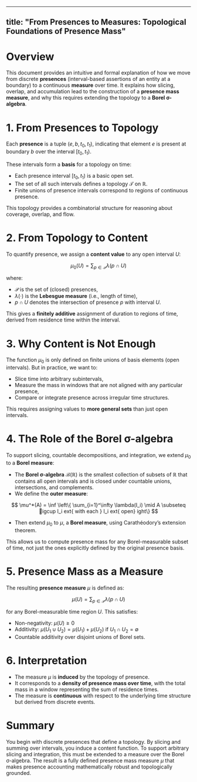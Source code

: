 
---
title: "From Presences to Measures: Topological Foundations of Presence Mass"
---

# Overview

This document provides an intuitive and formal explanation of how we move from discrete **presences** (interval-based assertions of an entity at a boundary) to a continuous **measure** over time. It explains how slicing, overlap, and accumulation lead to the construction of a **presence mass measure**, and why this requires extending the topology to a **Borel σ-algebra**.

# 1. From Presences to Topology

Each **presence** is a tuple $(e, b, t_0, t_1)$, indicating that element $e$ is present at boundary $b$ over the interval $[t_0, t_1)$.

These intervals form a **basis** for a topology on time:

- Each presence interval $[t_0, t_1)$ is a basic open set.
- The set of all such intervals defines a topology $\mathcal{T}$ on $\mathbb{R}$.
- Finite unions of presence intervals correspond to regions of continuous presence.

This topology provides a combinatorial structure for reasoning about coverage, overlap, and flow.

# 2. From Topology to Content

To quantify presence, we assign a **content value** to any open interval $U$:

$$ 
\mu_0(U) = \sum_{p \in \mathcal{P}} \lambda(p \cap U) 
$$

where:

- $\mathcal{P}$ is the set of (closed) presences,
- $\lambda(\cdot)$ is the **Lebesgue measure** (i.e., length of time),
- $p \cap U$ denotes the intersection of presence $p$ with interval $U$.

This gives a **finitely additive** assignment of duration to regions of time, derived from residence time within the interval.

# 3. Why Content is Not Enough

The function $\mu_0$ is only defined on finite unions of basis elements (open intervals). But in practice, we want to:

- Slice time into arbitrary subintervals,
- Measure the mass in windows that are not aligned with any particular presence,
- Compare or integrate presence across irregular time structures.

This requires assigning values to **more general sets** than just open intervals.

# 4. The Role of the Borel σ-algebra

To support slicing, countable decompositions, and integration, we extend $\mu_0$ to a **Borel measure**:

- The **Borel σ-algebra** $\mathcal{B}(\mathbb{R})$ is the smallest collection of subsets of $\mathbb{R}$ that contains all open intervals and is closed under countable unions, intersections, and complements.
- We define the **outer measure**:

$$ 
\mu^*(A) = \inf \left\{ \sum_{i=1}^\infty \lambda(I_i) \mid A \subseteq igcup I_i 	ext{ with each } I_i 	ext{ open} 
ight\} 
$$

- Then extend $\mu_0$ to $\mu$, a **Borel measure**, using Carathéodory’s extension theorem.

This allows us to compute presence mass for any Borel-measurable subset of time, not just the ones explicitly defined by the original presence basis.

# 5. Presence Mass as a Measure

The resulting **presence measure** $\mu$ is defined as:

$$ 
\mu(U) = \sum_{p \in \mathcal{P}} \lambda(p \cap U) 
$$

for any Borel-measurable time region $U$. This satisfies:

- Non-negativity: $\mu(U) \geq 0$
- Additivity: $\mu(U_1 \cup U_2) = \mu(U_1) + \mu(U_2)$ if $U_1 \cap U_2 = \emptyset$
- Countable additivity over disjoint unions of Borel sets.

# 6. Interpretation

- The measure $\mu$ is **induced** by the topology of presence.
- It corresponds to a **density of presence mass over time**, with the total mass in a window representing the sum of residence times.
- The measure is **continuous** with respect to the underlying time structure but derived from discrete events.

# Summary

You begin with discrete presences that define a topology. By slicing and summing over intervals, you induce a content function. To support arbitrary slicing and integration, this must be extended to a measure over the Borel σ-algebra. The result is a fully defined presence mass measure $\mu$ that makes presence accounting mathematically robust and topologically grounded.
